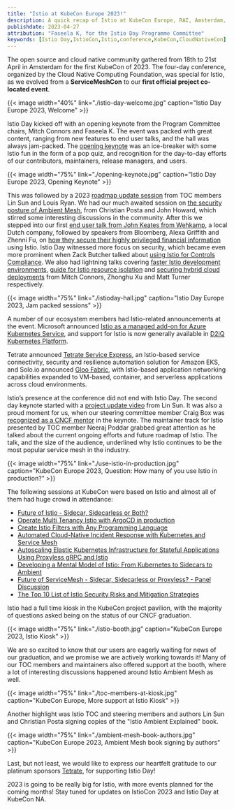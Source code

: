 ```yaml
---
title: "Istio at KubeCon Europe 2023!"
description: A quick recap of Istio at KubeCon Europe, RAI, Amsterdam, The Netherlands.
publishdate: 2023-04-27
attribution: "Faseela K, for the Istio Day Programme Committee"
keywords: [Istio Day,IstioCon,Istio,conference,KubeCon,CloudNativeCon]
---
```


The open source and cloud native community gathered from 18th to 21st April in Amsterdam for the first KubeCon of 2023. The four-day conference, organized by the Cloud Native Computing Foundation, was special for Istio, as we evolved from a **ServiceMeshCon** to our **first official project co-located event**.

{{< image width="40%"
    link="./istio-day-welcome.jpg"
    caption="Istio Day Europe 2023, Welcome"
    >}}

Istio Day kicked off with an opening keynote from the Program Committee chairs, Mitch Connors and Faseela K. The event was packed with great content, ranging from new features to end user talks, and the hall was always jam-packed. The [opening keynote](https://youtu.be/h9EgMrJ0ahs) was an ice-breaker with some Istio fun in the form of a pop quiz, and recognition for the day-to-day efforts of our contributors, maintainers, release managers, and users.

{{< image width="75%"
    link="./opening-keynote.jpg"
    caption="Istio Day Europe 2023, Opening Keynote"
    >}}

This was followed by a 2023 [roadmap update session](https://youtu.be/GQccKyVe0R8) from TOC members Lin Sun and Louis Ryan. We had our much awaited session on [the security posture of Ambient Mesh](https://youtu.be/QnfrbbY_Hy4), from Christian Posta and John Howard, which stirred some interesting discussions in the community. After this we stepped into our first [end user talk from John Keates from Wehkamp](https://youtu.be/Gb_I2RJr8kQ), a local Dutch company, followed by speakers from Bloomberg, Alexa Griffith and Zhenni Fu, on [how they secure their highly privileged financial information](https://youtu.be/f6jMix46ZD8) using Istio. Istio Day witnessed more focus on security, which became even more prominent when Zack Butcher talked about [using Istio for Controls Compliance](https://youtu.be/gIntE4Nn5r4). We also had lightning talks covering [faster Istio development environments](https://youtu.be/Onsukvmmm50), [guide for Istio resource isolation](https://youtu.be/TmlfQjChmNU) and [securing hybrid cloud deployments](https://youtu.be/xejbMNbOwXk) from Mitch Connors, Zhonghu Xu and Matt Turner respectively.

{{< image width="75%"
    link="./istioday-hall.jpg"
    caption="Istio Day Europe 2023, Jam packed sessions"
    >}}

A number of our ecosystem members had Istio-related announcements at the event. Microsoft announced [Istio as a managed add-on for Azure Kubernetes Service](https://learn.microsoft.com/en-us/azure/aks/istio-about), and support for Istio is now generally available in [D2iQ Kubernetes Platform](https://www.prnewswire.com/news-releases/d2iq-takes-multi-cloud-multi-cluster-fleet-management-to-the-next-level-with-kubernetes-platform-enhancements-301799358.html).

Tetrate announced [Tetrate Service Express](https://tetrate.io/blog/introducing-tetrate-service-express/), an Istio-based service connectivity, security and resilience automation solution for Amazon EKS, and Solo.io announced [Gloo Fabric](https://www.solo.io/blog/introducing-solo-gloo-fabric/), with Istio-based application networking capabilities expanded to VM-based, container, and serverless applications across cloud environments.

Istio’s presence at the conference did not end with Istio Day. The second day keynote started with a [project update video](https://twitter.com/linsun_unc/status/1648952723604221953) from Lin Sun. It was also a proud moment for us, when our steering committee member Craig Box was [recognized as a CNCF mentor](https://twitter.com/IstioMesh/status/1648722572366708739) in the keynote. The maintainer track for Istio presented by TOC member Neeraj Poddar grabbed great attention as he talked about the current ongoing efforts and future roadmap of Istio. The talk, and the size of the audience, underlined why Istio continues to be the most popular service mesh in the industry.

{{< image width="75%"
    link="./use-istio-in-production.jpg"
    caption="KubeCon Europe 2023, Question: How many of you use Istio in production?"
    >}}

The following sessions at KubeCon were based on Istio and almost all of them had huge crowd in attendance:
* [Future of Istio - Sidecar, Sidecarless or Both?](https://sched.co/1HySB)
* [Operate Multi Tenancy Istio with ArgoCD in production](https://sched.co/1Hyd1)
* [Create Istio Filters with Any Programming Language](https://sched.co/1HybK)
* [Automated Cloud-Native Incident Response with Kubernetes and Service Mesh](https://sched.co/1HyZ9)
* [Autoscaling Elastic Kubernetes Infrastructure for Stateful Applications Using Proxyless gRPC and Istio](https://sched.co/1HyXz)
* [Developing a Mental Model of Istio: From Kubernetes to Sidecars to Ambient](https://sched.co/1HyZj)
* [Future of ServiceMesh - Sidecar, Sidecarless or Proxyless? - Panel Discussion](https://sched.co/1Hydb)
* [The Top 10 List of Istio Security Risks and Mitigation Strategies](https://sched.co/1HyPQ)

Istio had a full time kiosk in the KubeCon project pavilion, with the majority of questions asked being on the status of our CNCF graduation.

{{< image width="75%"
    link="./istio-booth.jpg"
    caption="KubeCon Europe 2023, Istio Kiosk"
    >}}

We are so excited to know that our users are eagerly waiting for news of our graduation, and we promise we are actively working towards it! Many of our TOC members and maintainers also offered support at the booth, where a lot of interesting discussions happened around Istio Ambient Mesh as well.

{{< image width="75%"
    link="./toc-members-at-kiosk.jpg"
    caption="KubeCon Europe, More support at Istio Kiosk"
    >}}

Another highlight was Istio TOC and steering members and authors Lin Sun and Christian Posta signing copies of the "Istio Ambient Explained" book.

{{< image width="75%"
    link="./ambient-mesh-book-authors.jpg"
    caption="KubeCon Europe 2023, Ambient Mesh book signing by authors"
    >}}

Last, but not least, we would like to express our heartfelt gratitude to our platinum sponsors [Tetrate](http://tetrate.io/), for supporting Istio Day!

2023 is going to be really big for Istio, with more events planned for the coming months! Stay tuned for updates on IstioCon 2023 and Istio Day at KubeCon NA.
